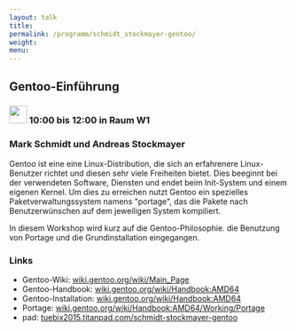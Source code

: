```yaml
---
layout: talk
title:
permalink: /programm/schmidt_stockmayer-gentoo/
weight: 
menu:
---
```

## Gentoo-Einführung

### <img height = "32" src="../../images/workshop.svg"> 10:00 bis 12:00 in Raum W1

### Mark&nbsp;Schmidt&nbsp;und&nbsp;Andreas&nbsp;Stockmayer

Gentoo ist eine eine Linux-Distribution, die sich an erfahrenere Linux-Benutzer richtet und diesen sehr viele Freiheiten bietet.
Dies beeginnt bei der verwendeten Software, Diensten und endet beim Init-System und einem eigenen Kernel.
Um dies zu erreichen nutzt Gentoo ein spezielles Paketverwaltungssystem namens "portage", das die Pakete nach Benutzerwünschen auf dem jeweiligen System kompiliert.

In diesem Workshop wird kurz auf die Gentoo-Philosophie. die Benutzung von Portage und die Grundinstallation eingegangen.

### Links

- Gentoo-Wiki:&nbsp;<a href="https://wiki.gentoo.org/wiki/Main_Page" target="_blank">wiki.gentoo.org/wiki/Main_Page</a>
- Gentoo-Handbook:&nbsp;<a href="https://wiki.gentoo.org/wiki/Handbook:AMD64" target="_blank">wiki.gentoo.org/wiki/Handbook:AMD64</a>
- Gentoo-Installation:&nbsp;<a href="https://wiki.gentoo.org/wiki/Handbook:AMD64" target="_blank">wiki.gentoo.org/wiki/Handbook:AMD64</a>
- Portage:&nbsp;<a href="https://wiki.gentoo.org/wiki/Handbook:AMD64/Working/Portage" target="_blank">wiki.gentoo.org/wiki/Handbook:AMD64/Working/Portage</a>
- pad: <a href="https://tuebix2015.titanpad.com/schmidt-stockmayer-gentoo" target="_blank">tuebix2015.titanpad.com/schmidt-stockmayer-gentoo</a>

